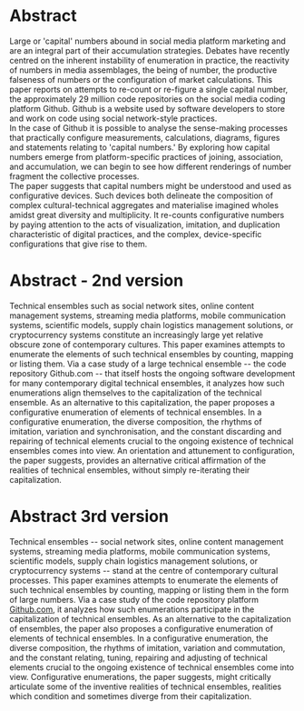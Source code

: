 # Abstract

Large or 'capital' numbers abound in social media platform marketing and are an integral part of their accumulation strategies. 
Debates have recently centred on the inherent instability of enumeration in practice, the reactivity of numbers in media assemblages, the being of number, the productive falseness of numbers  or the configuration of market calculations.
This paper reports on attempts to re-count or re-figure a single capital number,  the approximately 29 million code repositories on the social media coding platform Github.
Github is a website used by software developers to store and work on code using social network-style practices.    
In the case of Github it is possible to analyse  the sense-making processes that practically configure measurements, calculations, diagrams, figures and statements relating to 'capital numbers.' 
By exploring how capital numbers emerge from platform-specific practices of joining, association, and accumulation, we can begin to see how different renderings of number fragment the collective processes.  
The paper suggests that capital numbers might be understood and used as configurative devices.
Such devices both delineate the composition of complex cultural-technical aggregates and materialise imagined wholes amidst great diversity and multiplicity. 
It re-counts configurative numbers by paying attention to the acts of visualization, imitation, and duplication characteristic of digital practices, and the complex, device-specific   configurations that give rise to them. 

# Abstract - 2nd version

Technical ensembles such as social network sites, online content management systems, streaming media platforms, mobile communication systems, scientific models, supply chain logistics management solutions, or cryptocurrency systems constitute an increasingly large yet relative obscure zone of contemporary cultures. 
This paper examines attempts to enumerate the elements of such technical ensembles by counting, mapping or listing them.
Via a case study of a large technical ensemble -- the code repository Github.com -- that itself hosts the ongoing software development for many contemporary digital technical ensembles, it analyzes how such enumerations align themselves to the capitalization of the  technical ensemble.
As an alternative to this capitalization, the paper proposes a configurative enumeration of elements of technical ensembles.
In a configurative enumeration, the diverse composition, the rhythms of imitation, variation and synchronisation, and the constant discarding and repairing of technical elements crucial to the ongoing existence of technical ensembles comes into view.
An orientation and attunement to configuration, the paper suggests, provides an alternative critical affirmation of the realities of technical ensembles, without simply re-iterating their capitalization. 

# Abstract 3rd version

Technical ensembles  -- social network sites, online content management systems, streaming media platforms, mobile communication systems, scientific models, supply chain logistics management solutions, or cryptocurrency systems --  stand at the centre  of contemporary cultural processes. This paper examines attempts to enumerate the elements of such technical ensembles by counting, mapping or listing them in the form of large numbers. Via a case study of  the code repository platform [Github.com](https://github.com), it analyzes how such enumerations participate in the capitalization of technical ensembles. As an alternative to the capitalization of ensembles, the paper also proposes a configurative enumeration of elements of technical ensembles. In a configurative enumeration, the diverse composition, the rhythms of imitation, variation and commutation, and the constant relating, tuning, repairing and adjusting of technical elements crucial to the ongoing existence of technical ensembles come into view. Configurative enumerations, the paper suggests, might critically articulate some of the inventive realities of technical ensembles, realities which condition and sometimes diverge from their capitalization. 
